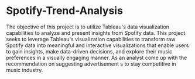 # Spotify-Trend-Analysis


The objective of this project is to utilize Tableau's data visualization capabilities to 
analyze and present insights from Spotify data. This project seeks to leverage Tableau's 
visualization capabilities to transform raw Spotify data into meaningful and interactive 
visualizations that enable users to gain insights, make data-driven decisions, and explore their 
music preferences in a visually engaging manner. As an analyst come up with the 
recommendation on suggesting advertisement s to stay competitive in music industry.


